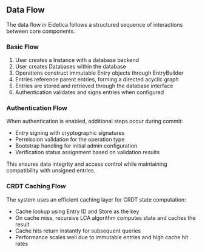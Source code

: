 ## Data Flow

The data flow in Eidetica follows a structured sequence of interactions between core components.

### Basic Flow

1. User creates a Instance with a database backend
2. User creates Databases within the database
3. Operations construct immutable Entry objects through EntryBuilder
4. Entries reference parent entries, forming a directed acyclic graph
5. Entries are stored and retrieved through the database interface
6. Authentication validates and signs entries when configured

### Authentication Flow

When authentication is enabled, additional steps occur during commit:

- Entry signing with cryptographic signatures
- Permission validation for the operation type
- Bootstrap handling for initial admin configuration
- Verification status assignment based on validation results

This ensures data integrity and access control while maintaining compatibility with unsigned entries.

### CRDT Caching Flow

The system uses an efficient caching layer for CRDT state computation:

- Cache lookup using Entry ID and Store as the key
- On cache miss, recursive LCA algorithm computes state and caches the result
- Cache hits return instantly for subsequent queries
- Performance scales well due to immutable entries and high cache hit rates
